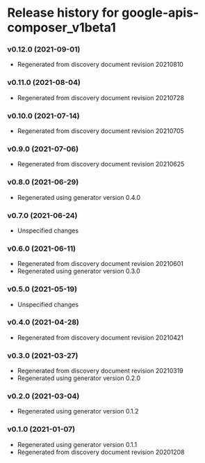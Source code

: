 # Release history for google-apis-composer_v1beta1

### v0.12.0 (2021-09-01)

* Regenerated from discovery document revision 20210810

### v0.11.0 (2021-08-04)

* Regenerated from discovery document revision 20210728

### v0.10.0 (2021-07-14)

* Regenerated from discovery document revision 20210705

### v0.9.0 (2021-07-06)

* Regenerated from discovery document revision 20210625

### v0.8.0 (2021-06-29)

* Regenerated using generator version 0.4.0

### v0.7.0 (2021-06-24)

* Unspecified changes

### v0.6.0 (2021-06-11)

* Regenerated from discovery document revision 20210601
* Regenerated using generator version 0.3.0

### v0.5.0 (2021-05-19)

* Unspecified changes

### v0.4.0 (2021-04-28)

* Regenerated from discovery document revision 20210421

### v0.3.0 (2021-03-27)

* Regenerated from discovery document revision 20210319
* Regenerated using generator version 0.2.0

### v0.2.0 (2021-03-04)

* Regenerated using generator version 0.1.2

### v0.1.0 (2021-01-07)

* Regenerated using generator version 0.1.1
* Regenerated from discovery document revision 20201208

